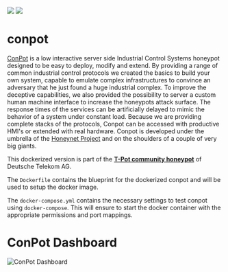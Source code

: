 [![](https://images.microbadger.com/badges/version/dtagdevsec/conpot:1710.svg)](https://microbadger.com/images/dtagdevsec/conpot:1710 "Get your own version badge on microbadger.com") [![](https://images.microbadger.com/badges/image/dtagdevsec/conpot:1710.svg)](https://microbadger.com/images/dtagdevsec/conpot:1710 "Get your own image badge on microbadger.com")

# conpot

[ConPot](http://conpot.org/) is a low interactive server side Industrial Control Systems honeypot designed to be easy to deploy, modify and extend. By providing a range of common industrial control protocols we created the basics to build your own system, capable to emulate complex infrastructures to convince an adversary that he just found a huge industrial complex. To improve the deceptive capabilities, we also provided the possibility to server a custom human machine interface to increase the honeypots attack surface. The response times of the services can be artificially delayed to mimic the behavior of a system under constant load. Because we are providing complete stacks of the protocols, Conpot can be accessed with productive HMI's or extended with real hardware. Conpot is developed under the umbrella of the [Honeynet Project](https://www.honeynet.org/) and on the shoulders of a couple of very big giants.

This dockerized version is part of the **[T-Pot community honeypot](http://dtag-dev-sec.github.io/)** of Deutsche Telekom AG.

The `Dockerfile` contains the blueprint for the dockerized conpot and will be used to setup the docker image.

The `docker-compose.yml` contains the necessary settings to test conpot using `docker-compose`. This will ensure to start the docker container with the appropriate permissions and port mappings.

# ConPot Dashboard

![ConPot Dashboard](https://raw.githubusercontent.com/dtag-dev-sec/tpotce/master/docker/conpot/doc/dashboard.png)
